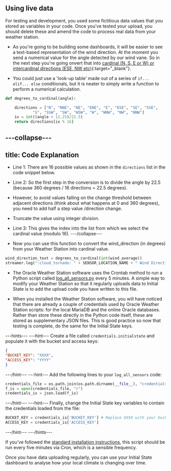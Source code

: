 ## Using live data

For testing and development, you used some fictitious data values that you stored as variables in your code. Once you've tested your upload, you should delete these and amend the code to process real data from your weather station.

- As you're going to be building some dashboards, it will be easier to see a text-based representation of the wind direction. At the moment you send a numerical value for the angle detected by our wind vane. So in the next step you're going onvert that into [cardinal (N, S, E or W) or intercardinal directions (ESE, NW etc)](http://snowfence.umn.edu/Components/winddirectionanddegreeswithouttable3.htm){:target="_blank"}.

- You could just use a 'look-up table' made out of a series of `if... elif... else` conditionals, but it is neater to simply write a function to perform a numerical calculation.


```python
def degrees_to_cardinal(angle):

    directions = ["N", "NNE", "NE", "ENE", "E", "ESE", "SE", "SSE",
            "S", "SSW", "SW", "WSW", "W", "WNW", "NW", "NNW"]
    ix = int((angle + 11.25)/22.5)
    return directions[ix % 16]
```

---collapse---
---
title: Code Explanation
---
- Line 1: There are 16 possible values as shown in the `directions` list in the code snippet below.

- Line 2: So the first step in the conversion is to  divide the angle by 22.5 (because 360 degrees / 16 directions = 22.5 degrees).

- However, to avoid values falling on the change threshold between adjacent directions (think about what happens at 0 and 360 degrees), you need to add half a step value /direction change.

- Truncate the value using integer division.

- Line 3: This gives the index into the list from which we select the  cardinal value (modulo 16).
---/collapse---

- Now you can use this function to convert the wind_direction (in degrees) from your Weather Station into  cardinal value.

```python
wind_direction_text = degrees_to_cardinal(int(wind_average))
streamer.log(":cloud_tornado: " + SENSOR_LOCATION_NAME + " Wind Direction Text", wind_direction_text)
```

- The Oracle Weather Station software uses the Crontab method to run a Python script called [log_all_sensors.py](https://github.com/raspberrypi/weather-station/blob/master/log_all_sensors.py) every 5 minutes. A simple way to modify your Weather Station so that it regularly uploads data to Initial State is to add the upload code you have written to this file.

- When you installed the Weather Station software, you will have noticed that there are already a couple of credentials used by Oracle Weather Station scripts: for the local MariaDB and the online Oracle databases. Rather than store these directly in the Python code itself, these are stored as supplementary JSON files. This is good practice so now that testing is complete, do the same for the Initial State keys.   

---hints---
---hint---
Create a file called `credentials.initialstate` and populate it with the bucket and access keys:

```json
{
"BUCKET_KEY": "XXXX",
"ACCESS_KEY": "YYYY"
}
```
---/hint---
---hint---
Add the following lines to your `log_all_sensors` code:
```python
credentials_file = os.path.join(os.path.dirname(__file__), "credentials.initialstate")
f_is = open(credentials_file, "r")
credentials_is = json.load(f_is)
```
---/hint---
---hint---
Finally, change the Initial State key variables to contain the credentials loaded from the file:
```python
BUCKET_KEY = credentials_is['BUCKET_KEY'] # Replace XXXX with your bucket key
ACCESS_KEY = credentials_is['ACCESS_KEY']
```
---/hint---
---/hints---


If you've followed the [standard installation instructions](https://www.raspberrypi.org/learning/weather-station-guide/), this script should be run every five minutes via Cron, which is a sensible frequency.

Once you have data uploading regularly, you can use your Initial State dashboard to analyse how your local climate is changing over time.

